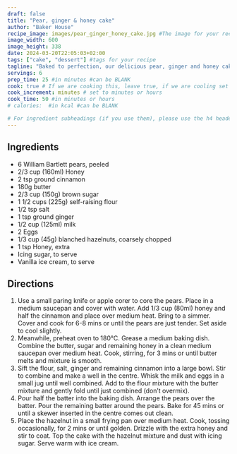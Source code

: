 ```yaml
---
draft: false
title: "Pear, ginger & honey cake"
author: "Baker House"
recipe_image: images/pear_ginger_honey_cake.jpg #The image for your recipe
image_width: 600
image_height: 338
date: 2024-03-20T22:05:03+02:00
tags: ["cake", "dessert"] #tags for your recipe
tagline: "Baked to perfection, our delicious pear, ginger and honey cake is an impressive dessert."
servings: 6
prep_time: 25 #in minutes #can be BLANK
cook: true # If we are cooking this, leave true, if we are cooling set to false
cook_increment: minutes # set to minutes or hours
cook_time: 50 #in minutes or hours
# calories:  #in kcal #can be BLANK

# For ingredient subheadings (if you use them), please use the h4 header.  For print view I have those elements targeted
---
```



## Ingredients

- 6 William Bartlett pears, peeled
- 2/3 cup (160ml) Honey
- 2 tsp ground cinnamon
- 180g butter
- 2/3 cup (150g) brown sugar
- 1 1/2 cups (225g) self-raising flour
- 1/2 tsp salt
- 1 tsp ground ginger
- 1/2 cup (125ml) milk
- 2 Eggs
- 1/3 cup (45g) blanched hazelnuts, coarsely chopped
- 1 tsp Honey, extra
- Icing sugar, to serve
- Vanilla ice cream, to serve

## Directions

1. Use a small paring knife or apple corer to core the pears. Place in a medium saucepan and cover with water. Add 1/3 cup (80ml) honey and half the cinnamon and place over medium heat. Bring to a simmer. Cover and cook for 6-8 mins or until the pears are just tender. Set aside to cool slightly.
2. Meanwhile, preheat oven to 180°C. Grease a medium baking dish. Combine the butter, sugar and remaining honey in a clean medium saucepan over medium heat. Cook, stirring, for 3 mins or until butter melts and mixture is smooth.
3. Sift the flour, salt, ginger and remaining cinnamon into a large bowl. Stir to combine and make a well in the centre. Whisk the milk and eggs in a small jug until well combined. Add to the flour mixture with the butter mixture and gently fold until just combined (don’t overmix).
4. Pour half the batter into the baking dish. Arrange the pears over the batter. Pour the remaining batter around the pears. Bake for 45 mins or until a skewer inserted in the centre comes out clean.
5. Place the hazelnut in a small frying pan over medium heat. Cook, tossing occasionally, for 2 mins or until golden. Drizzle with the extra honey and stir to coat. Top the cake with the hazelnut mixture and dust with icing sugar. Serve warm with ice cream.